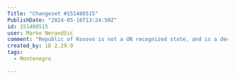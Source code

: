 ```yaml
---
Title: "Changeset #151408515"
PublishDate: "2024-05-16T13:24:50Z"
id: 151408515
user: Marko Nerandžić
comment: "Republic of Kosovo is not a UN recognized state, and is a declaring it as such is contradictory to the Republic of Serbia constitution. The internationally agreed name can be with an asterisk at the end,"
created_by: iD 2.29.0
tags:
  - Montenegro

---
```

